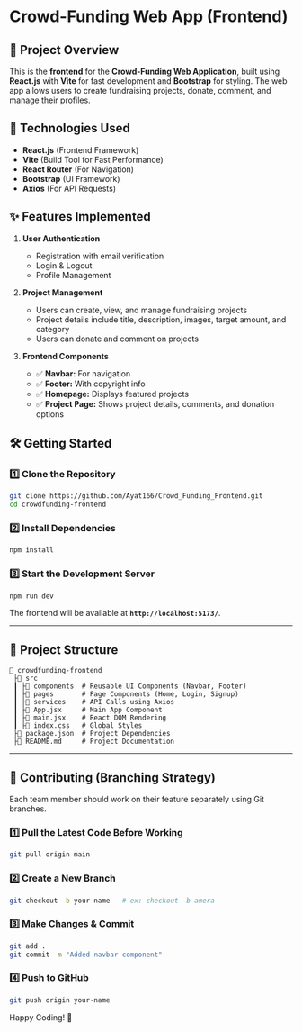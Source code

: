 # Crowd-Funding Web App (Frontend)

## 📌 Project Overview
This is the **frontend** for the **Crowd-Funding Web Application**, built using **React.js** with **Vite** for fast development and **Bootstrap** for styling. The web app allows users to create fundraising projects, donate, comment, and manage their profiles.

## 🚀 Technologies Used
- **React.js** (Frontend Framework)
- **Vite** (Build Tool for Fast Performance)
- **React Router** (For Navigation)
- **Bootstrap** (UI Framework)
- **Axios** (For API Requests)

## ✨ Features Implemented
1. **User Authentication**
   - Registration with email verification
   - Login & Logout
   - Profile Management

2. **Project Management**
   - Users can create, view, and manage fundraising projects
   - Project details include title, description, images, target amount, and category
   - Users can donate and comment on projects

3. **Frontend Components**
   - ✅ **Navbar:** For navigation
   - ✅ **Footer:** With copyright info
   - ✅ **Homepage:** Displays featured projects
   - ✅ **Project Page:** Shows project details, comments, and donation options

## 🛠️ Getting Started

### 1️⃣ Clone the Repository
```sh
git clone https://github.com/Ayat166/Crowd_Funding_Frontend.git
cd crowdfunding-frontend
```

### 2️⃣ Install Dependencies
```sh
npm install
```

### 3️⃣ Start the Development Server
```sh
npm run dev
```
The frontend will be available at **`http://localhost:5173/`**.

---

## 🏰️ **Project Structure**
```
📛 crowdfunding-frontend
 ├📂 src
 ┃ ├📂 components  # Reusable UI Components (Navbar, Footer)
 ┃ ├📂 pages       # Page Components (Home, Login, Signup)
 ┃ ├📂 services    # API Calls using Axios
 ┃ ├💚 App.jsx     # Main App Component
 ┃ ├💚 main.jsx    # React DOM Rendering
 ┃ ├💚 index.css   # Global Styles
 ├💚 package.json  # Project Dependencies
 ├💚 README.md     # Project Documentation
```

---

## 🌿 **Contributing (Branching Strategy)**
Each team member should work on their feature separately using Git branches.

### 1️⃣ Pull the Latest Code Before Working
```sh
git pull origin main
```

### 2️⃣ Create a New Branch
```sh
git checkout -b your-name   # ex: checkout -b amera
```

### 3️⃣ Make Changes & Commit
```sh
git add .
git commit -m "Added navbar component"
```

### 4️⃣ Push to GitHub
```sh
git push origin your-name
```

Happy Coding! 🚀

